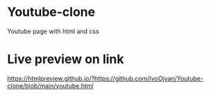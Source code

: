 # Youtube-clone
Youtube page with html and css

# Live preview on link
https://htmlpreview.github.io/?https://github.com/IvoOjvan/Youtube-clone/blob/main/youtube.html
